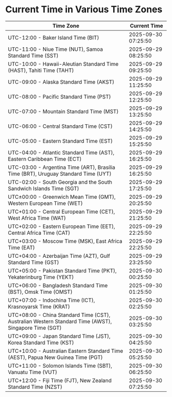 # Current Time in Various Time Zones

| Time Zone | Current Time |
|-----------|--------------|
| UTC-12:00 - Baker Island Time (BIT) | 2025-09-30 07:25:50 |
| UTC-11:00 - Niue Time (NUT), Samoa Standard Time (SST) | 2025-09-29 08:25:50 |
| UTC-10:00 - Hawaii-Aleutian Standard Time (HAST), Tahiti Time (TAHT) | 2025-09-29 09:25:50 |
| UTC-09:00 - Alaska Standard Time (AKST) | 2025-09-29 11:25:50 |
| UTC-08:00 - Pacific Standard Time (PST) | 2025-09-29 12:25:50 |
| UTC-07:00 - Mountain Standard Time (MST) | 2025-09-29 13:25:50 |
| UTC-06:00 - Central Standard Time (CST) | 2025-09-29 14:25:50 |
| UTC-05:00 - Eastern Standard Time (EST) | 2025-09-29 15:25:50 |
| UTC-04:00 - Atlantic Standard Time (AST), Eastern Caribbean Time (ECT) | 2025-09-29 16:25:50 |
| UTC-03:00 - Argentina Time (ART), Brasília Time (BRT), Uruguay Standard Time (UYT) | 2025-09-29 16:25:50 |
| UTC-02:00 - South Georgia and the South Sandwich Islands Time (SGT) | 2025-09-29 17:25:50 |
| UTC±00:00 - Greenwich Mean Time (GMT), Western European Time (WET) | 2025-09-29 20:25:50 |
| UTC+01:00 - Central European Time (CET), West Africa Time (WAT) | 2025-09-29 21:25:50 |
| UTC+02:00 - Eastern European Time (EET), Central Africa Time (CAT) | 2025-09-29 22:25:50 |
| UTC+03:00 - Moscow Time (MSK), East Africa Time (EAT) | 2025-09-29 22:25:50 |
| UTC+04:00 - Azerbaijan Time (AZT), Gulf Standard Time (GST) | 2025-09-29 23:25:50 |
| UTC+05:00 - Pakistan Standard Time (PKT), Yekaterinburg Time (YEKT) | 2025-09-30 00:25:50 |
| UTC+06:00 - Bangladesh Standard Time (BST), Omsk Time (OMST) | 2025-09-30 01:25:50 |
| UTC+07:00 - Indochina Time (ICT), Krasnoyarsk Time (KRAT) | 2025-09-30 02:25:50 |
| UTC+08:00 - China Standard Time (CST), Australian Western Standard Time (AWST), Singapore Time (SGT) | 2025-09-30 03:25:50 |
| UTC+09:00 - Japan Standard Time (JST), Korea Standard Time (KST) | 2025-09-30 04:25:50 |
| UTC+10:00 - Australian Eastern Standard Time (AEST), Papua New Guinea Time (PGT) | 2025-09-30 05:25:50 |
| UTC+11:00 - Solomon Islands Time (SBT), Vanuatu Time (VUT) | 2025-09-30 06:25:50 |
| UTC+12:00 - Fiji Time (FJT), New Zealand Standard Time (NZST) | 2025-09-30 07:25:50 |
